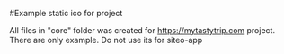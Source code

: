 #Example static ico for project

All files in "core" folder was created for https://mytastytrip.com project. There are only example.  Do not  use its for siteo-app
